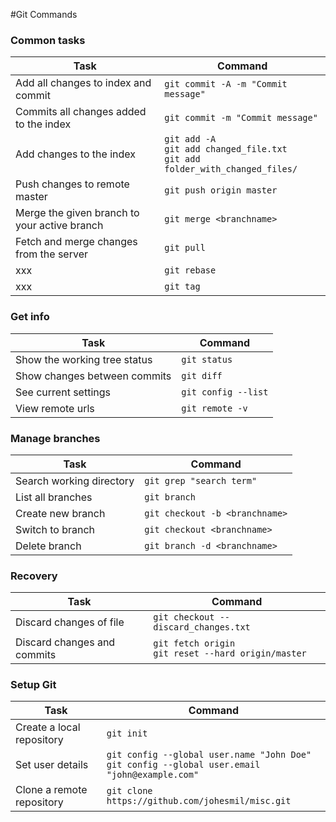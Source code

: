 #Git Commands

### Common tasks
Task | Command
--- | ---
Add all changes to index and commit | `git commit -A -m "Commit message"`
Commits all changes added to the index | `git commit -m "Commit message"`
Add changes to the index | `git add -A` </br> `git add changed_file.txt` </br> `git add folder_with_changed_files/`
Push changes to remote master | `git push origin master`
Merge the given branch to your active branch | `git merge <branchname>`
Fetch and merge changes from the server | `git pull`
xxx | `git rebase`
xxx | `git tag`

### Get info
Task | Command
--- | ---
Show the working tree status | `git status`
Show changes between commits | `git diff`
See current settings | `git config --list`
View remote urls | `git remote -v`

### Manage branches
Task | Command
--- | ---
Search working directory | `git grep "search term"`
List all branches | `git branch`
Create new branch | `git checkout -b <branchname>`
Switch to branch | `git checkout <branchname>`
Delete branch | `git branch -d <branchname>`

### Recovery
Task | Command
--- | ---
Discard changes of file | `git checkout -- discard_changes.txt`
Discard changes and commits | `git fetch origin` </br> `git reset --hard origin/master`

### Setup Git

Task | Command
--- | ---
Create a local repository | `git init`
Set user details | `git config --global user.name "John Doe"` </br> `git config --global user.email "john@example.com"`
Clone a remote repository | `git clone https://github.com/johesmil/misc.git`
